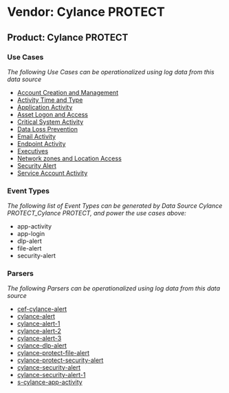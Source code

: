 Vendor: Cylance PROTECT
=======================
Product: Cylance PROTECT
------------------------

### Use Cases

_The following Use Cases can be operationalized using log data from this data source_

* [Account Creation and Management](../UseCases/usecase_account_creation_and_management.md)
* [Activity Time  and Type](../UseCases/usecase_activity_time__and_type.md)
* [Application Activity](../UseCases/usecase_application_activity.md)
* [Asset Logon and Access](../UseCases/usecase_asset_logon_and_access.md)
* [Critical System Activity](../UseCases/usecase_critical_system_activity.md)
* [Data Loss Prevention](../UseCases/usecase_data_loss_prevention.md)
* [Email Activity](../UseCases/usecase_email_activity.md)
* [Endpoint Activity](../UseCases/usecase_endpoint_activity.md)
* [Executives](../UseCases/usecase_executives.md)
* [Network zones and Location Access](../UseCases/usecase_network_zones_and_location_access.md)
* [Security Alert](../UseCases/usecase_security_alert.md)
* [Service Account Activity](../UseCases/usecase_service_account_activity.md)


### Event Types

_The following list of Event Types can be generated by Data Source Cylance PROTECT_Cylance PROTECT, and power the use cases above:_

- app-activity
- app-login
- dlp-alert
- file-alert
- security-alert


### Parsers

_The following Parsers can be operationalized using log data from this data source_

* [cef-cylance-alert](../Parsers/parserContent_cef-cylance-alert.md)
* [cylance-alert](../Parsers/parserContent_cylance-alert.md)
* [cylance-alert-1](../Parsers/parserContent_cylance-alert-1.md)
* [cylance-alert-2](../Parsers/parserContent_cylance-alert-2.md)
* [cylance-alert-3](../Parsers/parserContent_cylance-alert-3.md)
* [cylance-dlp-alert](../Parsers/parserContent_cylance-dlp-alert.md)
* [cylance-protect-file-alert](../Parsers/parserContent_cylance-protect-file-alert.md)
* [cylance-protect-security-alert](../Parsers/parserContent_cylance-protect-security-alert.md)
* [cylance-security-alert](../Parsers/parserContent_cylance-security-alert.md)
* [cylance-security-alert-1](../Parsers/parserContent_cylance-security-alert-1.md)
* [s-cylance-app-activity](../Parsers/parserContent_s-cylance-app-activity.md)
